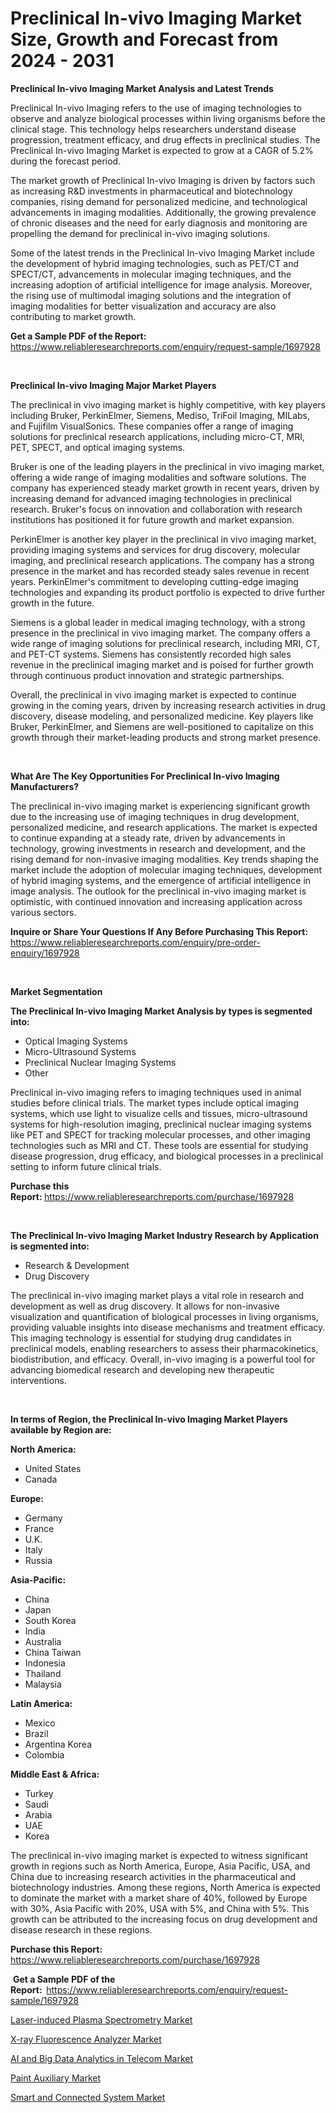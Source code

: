 <p><h1>Preclinical In-vivo Imaging Market Size, Growth and Forecast from 2024 - 2031</h1></p><p><strong>Preclinical In-vivo Imaging Market Analysis and Latest Trends</strong></p>
<p><p>Preclinical In-vivo Imaging refers to the use of imaging technologies to observe and analyze biological processes within living organisms before the clinical stage. This technology helps researchers understand disease progression, treatment efficacy, and drug effects in preclinical studies. The Preclinical In-vivo Imaging Market is expected to grow at a CAGR of 5.2% during the forecast period.</p><p>The market growth of Preclinical In-vivo Imaging is driven by factors such as increasing R&D investments in pharmaceutical and biotechnology companies, rising demand for personalized medicine, and technological advancements in imaging modalities. Additionally, the growing prevalence of chronic diseases and the need for early diagnosis and monitoring are propelling the demand for preclinical in-vivo imaging solutions.</p><p>Some of the latest trends in the Preclinical In-vivo Imaging Market include the development of hybrid imaging technologies, such as PET/CT and SPECT/CT, advancements in molecular imaging techniques, and the increasing adoption of artificial intelligence for image analysis. Moreover, the rising use of multimodal imaging solutions and the integration of imaging modalities for better visualization and accuracy are also contributing to market growth.</p></p>
<p><strong>Get a Sample PDF of the Report:&nbsp;</strong> <a href="https://www.reliableresearchreports.com/enquiry/request-sample/1697928">https://www.reliableresearchreports.com/enquiry/request-sample/1697928</a></p>
<p>&nbsp;</p>
<p><strong>Preclinical In-vivo Imaging Major Market Players</strong></p>
<p><p>The preclinical in vivo imaging market is highly competitive, with key players including Bruker, PerkinElmer, Siemens, Mediso, TriFoil Imaging, MILabs, and Fujifilm VisualSonics. These companies offer a range of imaging solutions for preclinical research applications, including micro-CT, MRI, PET, SPECT, and optical imaging systems.</p><p>Bruker is one of the leading players in the preclinical in vivo imaging market, offering a wide range of imaging modalities and software solutions. The company has experienced steady market growth in recent years, driven by increasing demand for advanced imaging technologies in preclinical research. Bruker's focus on innovation and collaboration with research institutions has positioned it for future growth and market expansion.</p><p>PerkinElmer is another key player in the preclinical in vivo imaging market, providing imaging systems and services for drug discovery, molecular imaging, and preclinical research applications. The company has a strong presence in the market and has recorded steady sales revenue in recent years. PerkinElmer's commitment to developing cutting-edge imaging technologies and expanding its product portfolio is expected to drive further growth in the future.</p><p>Siemens is a global leader in medical imaging technology, with a strong presence in the preclinical in vivo imaging market. The company offers a wide range of imaging solutions for preclinical research, including MRI, CT, and PET-CT systems. Siemens has consistently recorded high sales revenue in the preclinical imaging market and is poised for further growth through continuous product innovation and strategic partnerships.</p><p>Overall, the preclinical in vivo imaging market is expected to continue growing in the coming years, driven by increasing research activities in drug discovery, disease modeling, and personalized medicine. Key players like Bruker, PerkinElmer, and Siemens are well-positioned to capitalize on this growth through their market-leading products and strong market presence.</p></p>
<p>&nbsp;</p>
<p><strong>What Are The Key Opportunities For Preclinical In-vivo Imaging Manufacturers?</strong></p>
<p><p>The preclinical in-vivo imaging market is experiencing significant growth due to the increasing use of imaging techniques in drug development, personalized medicine, and research applications. The market is expected to continue expanding at a steady rate, driven by advancements in technology, growing investments in research and development, and the rising demand for non-invasive imaging modalities. Key trends shaping the market include the adoption of molecular imaging techniques, development of hybrid imaging systems, and the emergence of artificial intelligence in image analysis. The outlook for the preclinical in-vivo imaging market is optimistic, with continued innovation and increasing application across various sectors.</p></p>
<p><strong>Inquire or Share Your Questions If Any Before Purchasing This Report:</strong> <a href="https://www.reliableresearchreports.com/enquiry/pre-order-enquiry/1697928">https://www.reliableresearchreports.com/enquiry/pre-order-enquiry/1697928</a></p>
<p>&nbsp;</p>
<p><strong>Market Segmentation</strong></p>
<p><strong>The Preclinical In-vivo Imaging Market Analysis by types is segmented into:</strong></p>
<p><ul><li>Optical Imaging Systems</li><li>Micro-Ultrasound Systems</li><li>Preclinical Nuclear Imaging Systems</li><li>Other</li></ul></p>
<p><p>Preclinical in-vivo imaging refers to imaging techniques used in animal studies before clinical trials. The market types include optical imaging systems, which use light to visualize cells and tissues, micro-ultrasound systems for high-resolution imaging, preclinical nuclear imaging systems like PET and SPECT for tracking molecular processes, and other imaging technologies such as MRI and CT. These tools are essential for studying disease progression, drug efficacy, and biological processes in a preclinical setting to inform future clinical trials.</p></p>
<p><strong>Purchase this Report:&nbsp;</strong><a href="https://www.reliableresearchreports.com/purchase/1697928">https://www.reliableresearchreports.com/purchase/1697928</a></p>
<p>&nbsp;</p>
<p><strong>The Preclinical In-vivo Imaging Market Industry Research by Application is segmented into:</strong></p>
<p><ul><li>Research & Development</li><li>Drug Discovery</li></ul></p>
<p><p>The preclinical in-vivo imaging market plays a vital role in research and development as well as drug discovery. It allows for non-invasive visualization and quantification of biological processes in living organisms, providing valuable insights into disease mechanisms and treatment efficacy. This imaging technology is essential for studying drug candidates in preclinical models, enabling researchers to assess their pharmacokinetics, biodistribution, and efficacy. Overall, in-vivo imaging is a powerful tool for advancing biomedical research and developing new therapeutic interventions.</p></p>
<p>&nbsp;</p>
<p><strong>In terms of Region, the Preclinical In-vivo Imaging Market Players available by Region are:</strong></p>
<p>
    <p> <strong> North America: </strong>
        <ul>
            <li>United States</li>
            <li>Canada</li>
        </ul>
        </p> 
    <p> <strong> Europe: </strong>
        <ul>
            <li>Germany</li>
            <li>France</li>
            <li>U.K.</li>
            <li>Italy</li>
            <li>Russia</li>
        </ul>
        </p> 
    <p> <strong> Asia-Pacific: </strong>
        <ul>
            <li>China</li>
            <li>Japan</li>
            <li>South Korea</li>
            <li>India</li>
            <li>Australia</li>
            <li>China Taiwan</li>
            <li>Indonesia</li>
            <li>Thailand</li>
            <li>Malaysia</li>
        </ul>
        </p> 
    <p> <strong> Latin America: </strong>
        <ul>
            <li>Mexico</li>
            <li>Brazil</li>
            <li>Argentina Korea</li>
            <li>Colombia</li>
        </ul>
        </p> 
    <p> <strong> Middle East & Africa: </strong>
        <ul>
            <li>Turkey</li>
            <li>Saudi</li>
            <li>Arabia</li>
            <li>UAE</li>
            <li>Korea</li>
        </ul>
    </p>
    </p>
<p><p>The preclinical in-vivo imaging market is expected to witness significant growth in regions such as North America, Europe, Asia Pacific, USA, and China due to increasing research activities in the pharmaceutical and biotechnology industries. Among these regions, North America is expected to dominate the market with a market share of 40%, followed by Europe with 30%, Asia Pacific with 20%, USA with 5%, and China with 5%. This growth can be attributed to the increasing focus on drug development and disease research in these regions.</p></p>
<p><strong>Purchase this Report: </strong><a href="https://www.reliableresearchreports.com/purchase/1697928">https://www.reliableresearchreports.com/purchase/1697928</a></p>
<p>&nbsp;<strong>Get a Sample PDF of the Report:&nbsp;&nbsp;</strong><a href="https://www.reliableresearchreports.com/enquiry/request-sample/1697928">https://www.reliableresearchreports.com/enquiry/request-sample/1697928</a></p>
<p><strong></strong></p>
<p><p><a href="https://github.com/rahu1506/Market-Research-Report-List-3/blob/main/laser-induced-plasma-spectrometry-market.md">Laser-induced Plasma Spectrometry Market</a></p><p><a href="https://github.com/FassouRP/Market-Research-Report-List-3/blob/main/x-ray-fluorescence-analyzer-market.md">X-ray Fluorescence Analyzer Market</a></p><p><a href="https://medium.com/@jonathanalvarez976/ai-and-big-data-analytics-in-telecom-market-furnishes-information-on-market-share-market-trends-76994711fc66">AI and Big Data Analytics in Telecom Market</a></p><p><a href="https://issuu.com/reportprime-2/docs/paint-auxiliary-market-size-2030.pptx">Paint Auxiliary Market</a></p><p><a href="https://medium.com/@jonathanalvarez976/smart-and-connected-system-market-insight-market-trends-growth-forecasted-from-2024-to-2031-b979159c8e30">Smart and Connected System Market</a></p></p>
